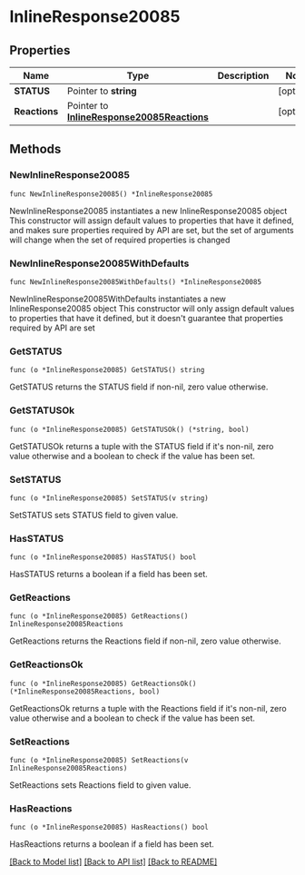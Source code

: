 # InlineResponse20085

## Properties

Name | Type | Description | Notes
------------ | ------------- | ------------- | -------------
**STATUS** | Pointer to **string** |  | [optional] 
**Reactions** | Pointer to [**InlineResponse20085Reactions**](InlineResponse20085Reactions.md) |  | [optional] 

## Methods

### NewInlineResponse20085

`func NewInlineResponse20085() *InlineResponse20085`

NewInlineResponse20085 instantiates a new InlineResponse20085 object
This constructor will assign default values to properties that have it defined,
and makes sure properties required by API are set, but the set of arguments
will change when the set of required properties is changed

### NewInlineResponse20085WithDefaults

`func NewInlineResponse20085WithDefaults() *InlineResponse20085`

NewInlineResponse20085WithDefaults instantiates a new InlineResponse20085 object
This constructor will only assign default values to properties that have it defined,
but it doesn't guarantee that properties required by API are set

### GetSTATUS

`func (o *InlineResponse20085) GetSTATUS() string`

GetSTATUS returns the STATUS field if non-nil, zero value otherwise.

### GetSTATUSOk

`func (o *InlineResponse20085) GetSTATUSOk() (*string, bool)`

GetSTATUSOk returns a tuple with the STATUS field if it's non-nil, zero value otherwise
and a boolean to check if the value has been set.

### SetSTATUS

`func (o *InlineResponse20085) SetSTATUS(v string)`

SetSTATUS sets STATUS field to given value.

### HasSTATUS

`func (o *InlineResponse20085) HasSTATUS() bool`

HasSTATUS returns a boolean if a field has been set.

### GetReactions

`func (o *InlineResponse20085) GetReactions() InlineResponse20085Reactions`

GetReactions returns the Reactions field if non-nil, zero value otherwise.

### GetReactionsOk

`func (o *InlineResponse20085) GetReactionsOk() (*InlineResponse20085Reactions, bool)`

GetReactionsOk returns a tuple with the Reactions field if it's non-nil, zero value otherwise
and a boolean to check if the value has been set.

### SetReactions

`func (o *InlineResponse20085) SetReactions(v InlineResponse20085Reactions)`

SetReactions sets Reactions field to given value.

### HasReactions

`func (o *InlineResponse20085) HasReactions() bool`

HasReactions returns a boolean if a field has been set.


[[Back to Model list]](../README.md#documentation-for-models) [[Back to API list]](../README.md#documentation-for-api-endpoints) [[Back to README]](../README.md)



